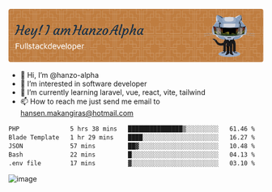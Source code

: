 ![Header](./github-header-image.png)

- 👋 Hi, I’m @hanzo-alpha
- 👀 I’m interested in software developer
- 🌱 I’m currently learning laravel, vue, react, vite, tailwind
- 📫 How to reach me just send me email to hansen.makangiras@hotmail.com 

<!---
hanzo-alpha/hanzo-alpha is a ✨ special ✨ repository because its `README.md` (this file) appears on your GitHub profile.
You can click the Preview link to take a look at your changes.
--->

<!--START_SECTION:waka-->

```txt
PHP              5 hrs 38 mins   ███████████████▒░░░░░░░░░   61.46 %
Blade Template   1 hr 29 mins    ████░░░░░░░░░░░░░░░░░░░░░   16.27 %
JSON             57 mins         ██▓░░░░░░░░░░░░░░░░░░░░░░   10.48 %
Bash             22 mins         █░░░░░░░░░░░░░░░░░░░░░░░░   04.13 %
.env file        17 mins         ▓░░░░░░░░░░░░░░░░░░░░░░░░   03.10 %
```

<!--END_SECTION:waka-->

![image](https://github.com/hanzo-alpha/hanzo-alpha/assets/111342797/c4bd2977-6123-4017-8652-6e166259b484)

